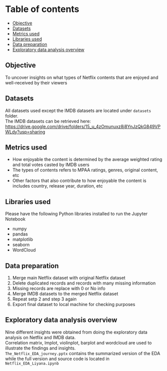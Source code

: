 # Table of contents
- [Objective](#objective)
- [Datasets](#datasets)
- [Metrics used](#metrics-used)
- [Libraries used](#libraries-used)
- [Data preparation](#data-preparation)
- [Exploratory data analysis overview](#exploratory-data-analysis-overview)


<div id="objective"></div>

## Objective

To uncover insights on what types of Netflix contents that are enjoyed and well-received by their viewers

<div id="datasets"></div>

## Datasets

All datasets used except the IMDB datasets are located under ` datasets ` folder.    
The IMDB datasets can be retrieved here:  
https://drive.google.com/drive/folders/15_u_4zOmunuxz8j8YnJzQkG849VPWLdy?usp=sharing

<div id="metrics-used"></div>

## Metrics used

* How enjoyable the content is determined by the average weighted rating and total votes casted by IMDB users
* The types of contents refers to MPAA ratings, genres, original content, etc
* Other factors that also contribute to how enjoyable the content is includes country, release year, duration, etc

<div id="libraries-used"></div>

## Libraries used

Please have the following Python libraries installed to run the Jupyter Notebook
* numpy
* pandas
* matplotlib
* seaborn
* WordCloud

<div id="data-preparation"></div>

## Data preparation
1. Merge main Netflix dataset with original Netflix dataset
2. Delete duplicated records and records with many missing information
3. Missing records are replace with 0 or No info
4. Merge IMDB datasets to the merged Netflix dataset
5. Repeat setp 2 and step 3 again
6. Export final dataset to local machine for checking purposes

<div id="exploratory-data-analysis-overview"></div>

## Exploratory data analysis overview

Nine different insights were obtained from doing the exploratory data analysis on Netflix and IMDB data.  
Correlation matrix, lmplot, violinplot, barplot and wordcloud are used to illustrate the findings and insights.  
` The_Netflix_EDA_journey.pptx ` contains the summarized version of the EDA while the full version and source code is located in ` Netflix_EDA_Liyana.ipynb `

